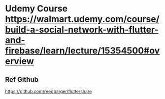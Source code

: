 # Udemy Course https://walmart.udemy.com/course/build-a-social-network-with-flutter-and-firebase/learn/lecture/15354500#overview


## Ref Github
  https://github.com/reedbarger/fluttershare
## 
